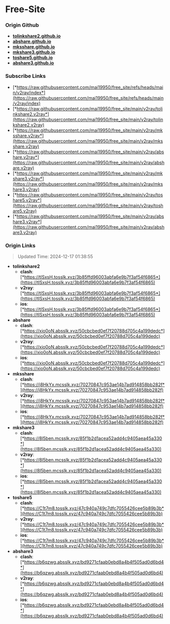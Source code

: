# Free-Site

### Origin Github

- [**tolinkshare2.github.io**](https://github.com/tolinkshare2/tolinkshare2.github.io)
- [**abshare.github.io**](https://github.com/abshare/abshare.github.io)
- [**mksshare.github.io**](https://github.com/mksshare/mksshare.github.io)
- [**mkshare3.github.io**](https://github.com/mkshare3/mkshare3.github.io)
- [**toshare5.github.io**](https://github.com/toshare5/toshare5.github.io)
- [**abshare3.github.io**](https://github.com/abshare3/abshare3.github.io)

### Subscribe Links

- [*https://raw.githubusercontent.com/mai19950/free_site/refs/heads/main/v2ray/index*](https://raw.githubusercontent.com/mai19950/free_site/refs/heads/main/v2ray/index)
- [*https://raw.githubusercontent.com/mai19950/free_site/main/v2ray/tolinkshare2.v2ray*](https://raw.githubusercontent.com/mai19950/free_site/main/v2ray/tolinkshare2.v2ray)
- [*https://raw.githubusercontent.com/mai19950/free_site/main/v2ray/mksshare.v2ray*](https://raw.githubusercontent.com/mai19950/free_site/main/v2ray/mksshare.v2ray)
- [*https://raw.githubusercontent.com/mai19950/free_site/main/v2ray/abshare.v2ray*](https://raw.githubusercontent.com/mai19950/free_site/main/v2ray/abshare.v2ray)
- [*https://raw.githubusercontent.com/mai19950/free_site/main/v2ray/mkshare3.v2ray*](https://raw.githubusercontent.com/mai19950/free_site/main/v2ray/mkshare3.v2ray)
- [*https://raw.githubusercontent.com/mai19950/free_site/main/v2ray/toshare5.v2ray*](https://raw.githubusercontent.com/mai19950/free_site/main/v2ray/toshare5.v2ray)
- [*https://raw.githubusercontent.com/mai19950/free_site/main/v2ray/abshare3.v2ray*](https://raw.githubusercontent.com/mai19950/free_site/main/v2ray/abshare3.v2ray)

### Origin Links

> Updated Time: 2024-12-17 01:38:55

- **tolinkshare2**
  - **clash**: [*https://tlSxsH.tosslk.xyz/3b85ffd96003abfa6e9b7f3af54f6865*](https://tlSxsH.tosslk.xyz/3b85ffd96003abfa6e9b7f3af54f6865)
  - **v2ray**: [*https://tlSxsH.tosslk.xyz/3b85ffd96003abfa6e9b7f3af54f6865*](https://tlSxsH.tosslk.xyz/3b85ffd96003abfa6e9b7f3af54f6865)
  - **ios**: [*https://tlSxsH.tosslk.xyz/3b85ffd96003abfa6e9b7f3af54f6865*](https://tlSxsH.tosslk.xyz/3b85ffd96003abfa6e9b7f3af54f6865)
- **abshare**
  - **clash**: [*https://xio0oN.absslk.xyz/50cbcbed0ef7f20788d705c4a199dedc*](https://xio0oN.absslk.xyz/50cbcbed0ef7f20788d705c4a199dedc)
  - **v2ray**: [*https://xio0oN.absslk.xyz/50cbcbed0ef7f20788d705c4a199dedc*](https://xio0oN.absslk.xyz/50cbcbed0ef7f20788d705c4a199dedc)
  - **ios**: [*https://xio0oN.absslk.xyz/50cbcbed0ef7f20788d705c4a199dedc*](https://xio0oN.absslk.xyz/50cbcbed0ef7f20788d705c4a199dedc)
- **mksshare**
  - **clash**: [*https://j8HkYx.mcsslk.xyz/70270847c953ae14b7ad914858bb282f*](https://j8HkYx.mcsslk.xyz/70270847c953ae14b7ad914858bb282f)
  - **v2ray**: [*https://j8HkYx.mcsslk.xyz/70270847c953ae14b7ad914858bb282f*](https://j8HkYx.mcsslk.xyz/70270847c953ae14b7ad914858bb282f)
  - **ios**: [*https://j8HkYx.mcsslk.xyz/70270847c953ae14b7ad914858bb282f*](https://j8HkYx.mcsslk.xyz/70270847c953ae14b7ad914858bb282f)
- **mkshare3**
  - **clash**: [*https://8l5ben.mcsslk.xyz/85f1b2d1acea52add4c9405aea45a330*](https://8l5ben.mcsslk.xyz/85f1b2d1acea52add4c9405aea45a330)
  - **v2ray**: [*https://8l5ben.mcsslk.xyz/85f1b2d1acea52add4c9405aea45a330*](https://8l5ben.mcsslk.xyz/85f1b2d1acea52add4c9405aea45a330)
  - **ios**: [*https://8l5ben.mcsslk.xyz/85f1b2d1acea52add4c9405aea45a330*](https://8l5ben.mcsslk.xyz/85f1b2d1acea52add4c9405aea45a330)
- **toshare5**
  - **clash**: [*https://C1t7m8.tosslk.xyz/47c940a749c7dfc7055426cee5b89b3b*](https://C1t7m8.tosslk.xyz/47c940a749c7dfc7055426cee5b89b3b)
  - **v2ray**: [*https://C1t7m8.tosslk.xyz/47c940a749c7dfc7055426cee5b89b3b*](https://C1t7m8.tosslk.xyz/47c940a749c7dfc7055426cee5b89b3b)
  - **ios**: [*https://C1t7m8.tosslk.xyz/47c940a749c7dfc7055426cee5b89b3b*](https://C1t7m8.tosslk.xyz/47c940a749c7dfc7055426cee5b89b3b)
- **abshare3**
  - **clash**: [*https://b6qzwg.absslk.xyz/bd9271cfaab0ebd8a4b4f505ad0d6bd4*](https://b6qzwg.absslk.xyz/bd9271cfaab0ebd8a4b4f505ad0d6bd4)
  - **v2ray**: [*https://b6qzwg.absslk.xyz/bd9271cfaab0ebd8a4b4f505ad0d6bd4*](https://b6qzwg.absslk.xyz/bd9271cfaab0ebd8a4b4f505ad0d6bd4)
  - **ios**: [*https://b6qzwg.absslk.xyz/bd9271cfaab0ebd8a4b4f505ad0d6bd4*](https://b6qzwg.absslk.xyz/bd9271cfaab0ebd8a4b4f505ad0d6bd4)
